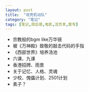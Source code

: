 ```yaml
---
layout: post
title:  "攻壳机动队"
category: "笔记"
tags: [笔记,观后感,电影,活页本,誊写]
---
```


- 宗教般的bgm like万华镜
- 被《万神殿》致敬的敲击代码的手指
- 《西部世界》培养汤池
- 六课、九课
- 香港招牌、雨景
- 关于记忆、人格、灵魂
- 少校、傀儡计划、2501计划
- 素子？
